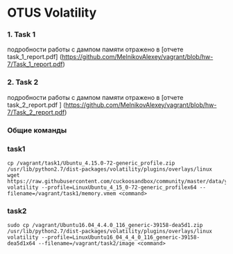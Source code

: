 # OTUS Volatility

### 1. Task 1

подробности работы с дампом памяти отражено в [отчете task_1_report.pdf] (https://github.com/MelnikovAlexey/vagrant/blob/hw-7/Task_1_report.pdf)

### 2. Task 2

подробности работы с дампом памяти отражено в [отчете task_2_report.pdf ] (https://github.com/MelnikovAlexey/vagrant/blob/hw-7/Task_2_report.pdf) 


### Общие команды

### task1

```shell
cp /vagrant/task1/Ubuntu_4.15.0-72-generic_profile.zip /usr/lib/python2.7/dist-packages/volatility/plugins/overlays/linux
wget https://raw.githubusercontent.com/cuckoosandbox/community/master/data/yara/shellcode/metasploit.yar
volatility --profile=LinuxUbuntu_4_15_0-72-generic_profilex64 --filename=/vagrant/task1/memory.vmem <command>
```

### task2
```shell
sudo cp /vagrant/Ubuntu16.04_4.4.0_116_generic-39158-dea5d1.zip /usr/lib/python2.7/dist-packages/volatility/plugins/overlays/linux
volatility --profile=LinuxUbuntu16_04_4_4_0_116_generic-39158-dea5d1x64 --filename=/vagrant/task2/image <command>
```
